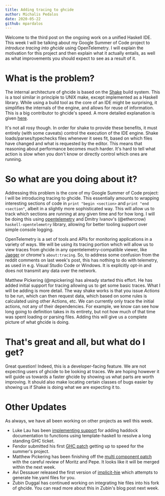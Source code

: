 ```yaml
---
title: Adding tracing to ghcide
author: Michalis Pedalos
date: 2020-05-22
github: mpardalos
---
```


Welcome to the third post on the ongoing work on a unified Haskell IDE. This
week I will be talking about my Google Summer of Code project to *introduce
tracing into ghcide* using OpenTelemetry. I will explain the motivation for
this project and then explain what it actually entails, as well as what
improvements you should expect to see as a result of it.

# What is the problem?

The internal architecture of ghcide is based on the
[Shake](https://shakebuild.com) build system. This is a tool similar in
principle to UNIX make, except implemented as a Haskell library. While using a
build tool as the core of an IDE might be surprising, it simplifies the
internals of the engine, and allows for reuse of information. This is a big
contributor to ghcide's speed. A more detailed explanation is given
[here](https://4ta.uk/p/shaking-up-the-ide).

It's not all rosy though. In order for shake to provide these benefits, it must
entirely (with some caveats) control the execution of the IDE engine. Shake
loads/parses/typechecks files whenever it sees fit, based on which files have
changed and what is requested by the editor. This means that reasoning about
performance becomes much harder. It's hard to tell what action is slow when you
don't know or directly control which ones are running.

# So what are you doing about it?

Addressing this problem is the core of my Google Summer of Code project: I will
be introducing tracing to ghcide. This essentially amounts to wrapping
interesting sections of code in `print "begin <section>` and `print "end
<section"`, albeit in a slightly more sophisticated way. This will allow us to
track which sections are running at any given time and for how long. I will be
doing this using [opentelemetry](https://opentelemetry.io/) and Dmitry Ivanov's
(\@ethercrow) `haskell-opentelemetry` library, allowing for better tooling
support over simple console logging.

OpenTelemetry is a set of tools and APIs for monitoring applications in a
variety of ways. We will be using its tracing portion which will allow us to
view traces from ghcide in any opentelemetry-compatible viewer, like
[Jaeger](https://jaegertracing.io/) or chrome's `about:tracing`. So, to address
some confusion from the reddit comments on last week's post, this has nothing
to do with telemetry, as used in e.g. Visual Studio Code or Windows. It is
explicitly opt-in and does not transmit any data over the network.

Matthew Pickering (\@mpickering) has already started this effort. He has added
initial support for tracing allowing us to get some basic traces. What I will
be adding is more detail. The way shake works is that you issue *Actions* to be
run, which can then request data, which based on some rules is calculated using
other Actions, etc. We can currently only trace the initial actions, not any of
their dependencies. For example, we know can see how long going to definition
takes in its entirety, but not how much of that time was spent loading or
parsing files. Adding this will give us a complete picture of what ghcide is
doing.

# That's great and all, but what do I get?

Great question! Indeed, this is a developer-facing feature. We are not
expecting users of ghcide to be looking at traces. We are hoping however it
will guide us towards a faster ghcide by showing us what parts are worth
improving. It should also make locating certain classes of bugs easier by
showing us if Shake is doing what we are expecting it to.

# Other Updates

As always, we have all been working on other projects as well this week.

* Luke Lau has been [implementing support](https://gitlab.haskell.org/ghc/ghc/-/merge_requests/3330) for adding haddock documentation to
  functions using template-haskell to resolve a long standing GHC ticket.
* Fendor submitted his first [GHC patch](https://gitlab.haskell.org/ghc/ghc/-/merge_requests/3327) getting up to speed for the summer's project.
* Matthew Pickering has been finishing off the [multi component patch](https://github.com/digital-asset/ghcide/pull/522) with
  the careful review of Moritz and Pepe. It looks like it will be merged within
  the next week.
* Avi Dessauer released the first version of [implicit-hie](https://hackage.haskell.org/package/implicit-hie) which
  attempts to generate hie.yaml files for you.
* Zubin Duggal has continued working on integrating hie files into his fork of ghcide. You
  can read more about this in Zubin's blog post next week.



















